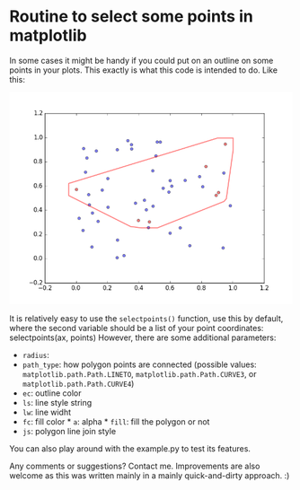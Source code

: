 # Routine to select some points in matplotlib

In some cases it might be handy if you could put on an outline on some points in your plots. This exactly is what this code is intended to do. Like this:

![Example](/example.png)

It is relatively easy to use the `selectpoints()` function, use this by default, where the second variable should be a list of your point coordinates:
	selectpoints(ax, points)
However, there are some additional parameters:
* `radius`: 
* `path_type`: how polygon points are connected (possible values: `matplotlib.path.Path.LINETO`, `matplotlib.path.Path.CURVE3`, or `matplotlib.path.Path.CURVE4`) 
* `ec`: outline color
* `ls`: line style string
* `lw`: line widht
* `fc`: fill color 
* `a`: alpha
* `fill`: fill the polygon or not
* `js`: polygon line join style

You can also play around with the example.py to test its features.

Any comments or suggestions? Contact me. Improvements are also welcome as this was written mainly in a mainly quick-and-dirty approach. :)